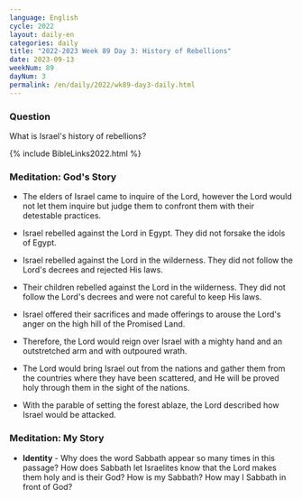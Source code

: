 ```yaml
---
language: English
cycle: 2022
layout: daily-en
categories: daily
title: "2022-2023 Week 89 Day 3: History of Rebellions"
date: 2023-09-13
weekNum: 89
dayNum: 3
permalink: /en/daily/2022/wk89-day3-daily.html
---
```


### Question     
What is Israel's history of rebellions?

{% include BibleLinks2022.html %}

### Meditation: God's Story   
+ The elders of Israel came to inquire of the Lord, however the Lord would not let them inquire but judge them to confront them with their detestable practices. 

+ Israel rebelled against the Lord in Egypt. They did not forsake the idols of Egypt. 

+ Israel rebelled against the Lord in the wilderness. They did not follow the Lord's decrees and rejected His laws. 

+ Their children rebelled against the Lord in the wilderness. They did not follow the Lord's decrees and were not careful to keep His laws. 

+ Israel offered their sacrifices and made offerings to arouse the Lord's anger on the high hill of the Promised Land. 

+ Therefore, the Lord would reign over Israel with a mighty hand and an outstretched arm and with outpoured wrath. 

+ The Lord would bring Israel out from the nations and gather them from the countries where they have been scattered, and He will be proved holy through them in the sight of the nations. 

+ With the parable of setting the forest ablaze, the Lord described how Israel would be attacked. 

### Meditation: My Story   
+ **Identity** - Why does the word Sabbath appear so many times in this passage? How does Sabbath let Israelites know that the Lord makes them holy and is their God? How is my Sabbath? How may I Sabbath in front of God?  
